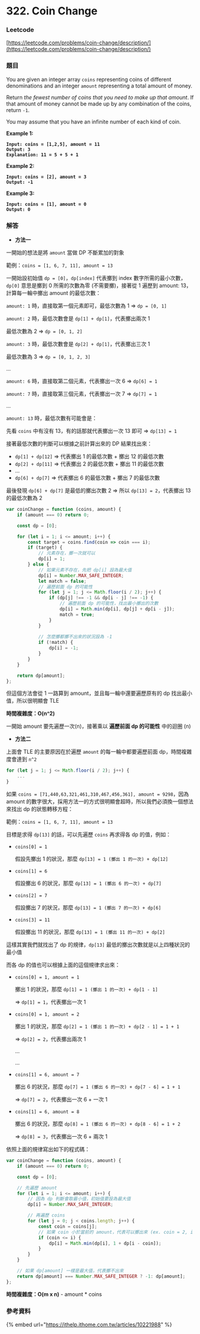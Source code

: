 # 322. Coin Change

### Leetcode

[https://leetcode.com/problems/coin-change/description/](https://leetcode.com/problems/coin-change/description/)

### 題目

You are given an integer array `coins` representing coins of different denominations and an integer `amount` representing a total amount of money.

Return _the fewest number of coins that you need to make up that amount_. If that amount of money cannot be made up by any combination of the coins, return `-1`.

You may assume that you have an infinite number of each kind of coin.

&#x20;

**Example 1:**

<pre><code><strong>Input: coins = [1,2,5], amount = 11
</strong><strong>Output: 3
</strong><strong>Explanation: 11 = 5 + 5 + 1
</strong></code></pre>

**Example 2:**

<pre><code><strong>Input: coins = [2], amount = 3
</strong><strong>Output: -1
</strong></code></pre>

**Example 3:**

<pre><code><strong>Input: coins = [1], amount = 0
</strong><strong>Output: 0
</strong></code></pre>

### 解答 <a href="#ti-jie" id="ti-jie"></a>

* **方法一**

一開始的想法是將 `amount` 當做 DP 不斷累加的對象

範例：`coins = [1, 6, 7, 11], amount = 13`

一開始設初始值 `dp = [0]`，`dp[index]` 代表擲到 index 數字所需的最小次數，`dp[0]` 意思是擲到 0 所需的次數為零 (不需要擲)，接著從 1  遍歷到 amount: 13，計算每一輪中擲出 amount 的最低次數：

`amount: 1` 時，直接取第一個元素即可，最低次數為 1 => `dp = [0, 1]`

`amount: 2` 時，最低次數會是 `dp[1] + dp[1]`，代表擲出兩次 1

最低次數為 2  => `dp = [0, 1, 2]`

`amount: 3` 時，最低次數會是 `dp[2] + dp[1]`，代表擲出三次 1

最低次數為 3  => `dp = [0, 1, 2, 3]`

...

`amount: 6` 時，直接取第二個元素，代表擲出一次 6 => `dp[6] = 1`

`amount: 7` 時，直接取第三個元素，代表擲出一次 7 => `dp[7] = 1`

...

`amount: 13` 時，最低次數有可能會是：

先看 `coins` 中有沒有 13，有的話那就代表擲出一次 13 即可 => `dp[13] = 1`

接著最低次數的判斷可以根據之前計算出來的 DP 結果找出來：

* `dp[1] + dp[12]`  => 代表擲出 1 的最低次數 + 擲出 12 的最低次數
* `dp[2] + dp[11]` => 代表擲出 2 的最低次數 + 擲出 11 的最低次數
* ...
* `dp[6] + dp[7]` => 代表擲出 6 的最低次數 + 擲出 7 的最低次數

最後發現 `dp[6] + dp[7]` 是最低的擲出次數 2 => 所以 `dp[13] = 2`，代表擲出 13 的最低次數為 2

```javascript
var coinChange = function (coins, amount) {
    if (amount === 0) return 0;

    const dp = [0];

    for (let i = 1; i <= amount; i++) {
        const target = coins.find(coin => coin === i);
        if (target) {
            // 元素存在，擲一次就可以
            dp[i] = 1;
        } else {
            // 如果元素不存在，先把 dp[i] 設為最大值
            dp[i] = Number.MAX_SAFE_INTEGER;
            let match = false;
            // 遍歷前面 dp 的可能性
            for (let j = 1; j <= Math.floor(i / 2); j++) {
                if (dp[j] !== -1 && dp[i - j] !== -1) {
                    // 遍歷前面 dp 的可能性，找出最小擲出的次數
                    dp[i] = Math.min(dp[i], dp[j] + dp[i - j]);
                    match = true;
                }
            }
            
            // 怎麼擲都擲不出來的狀況設為 -1
            if (!match) {
                dp[i] = -1;
            }
        }
    }

    return dp[amount];
};
```

但這個方法會從 1 一路算到 amount，並且每一輪中還要遍歷原有的 dp 找出最小值，所以很明顯會 TLE

**時間複雜度：O(n^2)**

一開始 amount 要先遍歷一次(n)，接著乘以 **遍歷前面 dp 的可能性** 中的迴圈 (n)

* **方法二**

上面會 TLE 的主要原因在於遍歷 `amount` 的每一輪中都要遍歷前面 dp，時間複雜度會達到 `n^2`

```javascript
for (let j = 1; j <= Math.floor(i / 2); j++) {
    ...
}
```

如果 `coins = [71,440,63,321,461,310,467,456,361], amount = 9298`，因為 amount 的數字很大，採用方法一的方式很明顯會超時，所以我們必須換一個想法來找出 dp 的狀態轉移方程：

範例：`coins = [1, 6, 7, 11], amount = 13`

目標是求得 `dp[13]` 的話，可以先遍歷 `coins` 再求得各 dp 的值，例如：

*   `coins[0] = 1`

    假設先擲出 1 的狀況，那麼 `dp[13] = 1 (擲出 1 的一次) + dp[12]`
*   `coins[1] = 6`

    假設擲出 6 的狀況，那麼 `dp[13] = 1 (擲出 6 的一次) + dp[7]`
*   `coins[2] = 7`

    假設擲出 7 的狀況，那麼 `dp[13] = 1 (擲出 7 的一次) + dp[6]`
*   `coins[3] = 11`

    假設擲出 11 的狀況，那麼 `dp[13] = 1 (擲出 11 的一次) + dp[2]`

這樣其實我們就找出了 dp 的規律，`dp[13]` 最低的擲出次數就是以上四種狀況的最小值

而各 dp 的值也可以根據上面的這個規律求出來：

*   `coins[0] = 1, amount = 1`

    擲出 1 的狀況，那麼 `dp[1] = 1 (擲出 1 的一次) + dp[1 - 1]`

    \=> `dp[1] = 1`，代表擲出一次 1
*   `coins[0] = 1, amount = 2`

    擲出 1 的狀況，那麼 `dp[2] = 1 (擲出 1 的一次) + dp[2 - 1] = 1 + 1`

    \=> `dp[2] = 2`，代表擲出兩次 1

    ...

    ...
*   `coins[1] = 6, amount = 7`

    擲出 6 的狀況，那麼 `dp[7] = 1 (擲出 6 的一次) + dp[7 - 6] = 1 + 1`

    \=> `dp[7] = 2`，代表擲出一次 6 + 一次 1
*   `coins[1] = 6, amount = 8`

    擲出 6 的狀況，那麼 `dp[8] = 1 (擲出 6 的一次) + dp[8 - 6] = 1 + 2`

    \=> `dp[8] = 3`，代表擲出一次 6 + 兩次 1

依照上面的規律寫出如下的程式碼：

```javascript
var coinChange = function (coins, amount) {
    if (amount === 0) return 0;

    const dp = [0];

    // 先遍歷 amount
    for (let i = 1; i <= amount; i++) {
        // 因為 dp 判斷會取最小值，初始值要設為最大值
        dp[i] = Number.MAX_SAFE_INTEGER;

        // 再遍歷 coins
        for (let j = 0; j < coins.length; j++) {
            const coin = coins[j];
            // 如果 coin 小於當前的 amount，代表可以擲出來 (ex. coin = 2, i = 3)
            if (coin <= i) {
                dp[i] = Math.min(dp[i], 1 + dp[i - coin]);
            }
        }
    }

    // 如果 dp[amount] 一樣是最大值，代表擲不出來
    return dp[amount] === Number.MAX_SAFE_INTEGER ? -1: dp[amount];
};
```

**時間複雜度：O(m x n)**  - amount \* coins

### 參考資料

{% embed url="https://ithelp.ithome.com.tw/articles/10221988" %}
